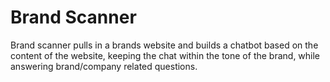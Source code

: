 # Brand Scanner
Brand scanner pulls in a brands website and builds a chatbot based on the content of the website, keeping the chat within the tone of the brand, while answering brand/company related questions.
